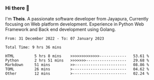 ### Hi there 👋

I'm <b>Theis</b>. A passionate software developer from Jayapura, Currently focusing on Web platform development. Experience in Python Web Framework and Back end development using Golang.

 
 <!--START_SECTION:waka-->

```text
From: 31 December 2022 - To: 07 January 2023

Total Time: 9 hrs 36 mins

HTML         5 hrs 8 mins    >>>>>>>>>>>>>------------   53.61 %
Python       2 hrs 51 mins   >>>>>>>------------------   29.68 %
Markdown     51 mins         >>-----------------------   08.86 %
TOML         26 mins         >------------------------   04.62 %
Other        12 mins         >------------------------   02.24 %
```

<!--END_SECTION:waka-->
